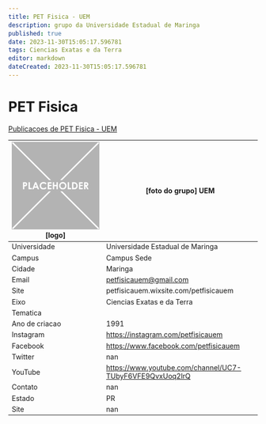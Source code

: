 ```yaml
---
title: PET Fisica - UEM
description: grupo da Universidade Estadual de Maringa
published: true
date: 2023-11-30T15:05:17.596781
tags: Ciencias Exatas e da Terra
editor: markdown
dateCreated: 2023-11-30T15:05:17.596781
---
```


# PET Fisica

[Publicacoes de PET Fisica - UEM](/atividade/99PETFisicaUEM/feed)

| ![placeholder.png](/placeholder.png) [logo] | [foto do grupo] UEM         |
| ------------------------------------------- | ------------------------------------------------- |
| Universidade                                | Universidade Estadual de Maringa      |
| Campus                                      | Campus Sede            |
| Cidade                                      | Maringa             |
| Email                                       | petfisicauem@gmail.com             |
| Site                                        | petfisicauem.wixsite.com/petfisicauem              |
| Eixo                                        | Ciencias Exatas e da Terra              |
| Tematica                                    |           |
| Ano de criacao                              | 1991        |
| Instagram                                   | https://instagram.com/petfisicauem         |
| Facebook                                    | https://www.facebook.com/petfisicauem          |
| Twitter                                     | nan           |
| YouTube                                     | https://www.youtube.com/channel/UC7-TUbyF6VFE9QvxUoq2lrQ           |
| Contato                                     | nan         |
| Estado                                      |  PR            |
| Site                                        | nan |
